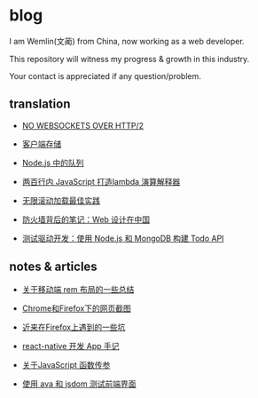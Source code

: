 # blog

I am Wemlin(文蔺) from China, now working as a web developer. 

This repository will witness my progress & growth in this industry.

Your contact is appreciated if any question/problem.


## translation 

- [NO WEBSOCKETS OVER HTTP/2](./translation/no-websockets-over-http2.md)

- [客户端存储](./translation/client-side-storage.md)

- [Node.js 中的队列](./translation/queues-in-node.js.md)

- [两百行内 JavaScript 打造lambda 演算解释器](./translation/writing-a-lambda-calculus-interpreter-in-javascript.md)

- [无限滚动加载最佳实践](./translation/infinite-scrolling-best-practices.md)

- [防火墙背后的笔记：Web 设计在中国](./translation/notes-from-behind-the-firewall-the-state-of-web-design-in-china.md)

- [测试驱动开发：使用 Node.js 和 MongoDB 构建 Todo API ](./translation/todo-api-with-unit-test.md)


## notes & articles

- [关于移动端 rem 布局的一些总结](./blog/about-rem-layout.md)

- [Chrome和Firefox下的网页截图](./blog/screen-shot-upload.md)

- [近来在Firefox上遇到的一些坑](./blog/problems-with-firefox.md)

- [react-native 开发 App 手记](./blog/app-with-react-native.md)

- [关于JavaScript 函数传参](./blog/javascript-argument.md)


- [使用 ava 和 jsdom 测试前端界面](./blog/test-with-ava-jsdom.md)


